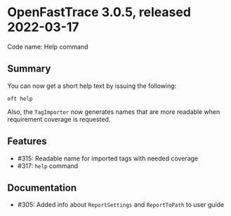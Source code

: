 # OpenFastTrace 3.0.5, released 2022-03-17

Code name: Help command

## Summary

You can now get a short help text by issuing the following:

```shell
oft help
```

Also, the `TagImporter` now generates names that are more readable when requirement coverage is requested.

## Features

* #315: Readable name for imported tags with needed coverage
* #317: `help` command

## Documentation

* #305: Added info about `ReportSettings` and `ReportToPath` to user guide